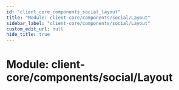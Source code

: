 ```yaml
---
id: "client_core_components_social_layout"
title: "Module: client-core/components/social/Layout"
sidebar_label: "client-core/components/social/Layout"
custom_edit_url: null
hide_title: true
---
```


# Module: client-core/components/social/Layout
